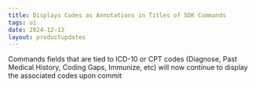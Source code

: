```yaml
---
title: Displays Codes as Annotations in Titles of SDK Commands
tags: ui
date: 2024-12-12
layout: productupdates
---
```


Commands fields that are tied to ICD-10 or CPT codes (Diagnose, Past Medical History, Coding Gaps, Immunize, etc) will now continue to display the associated codes upon commit
